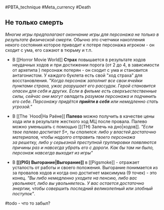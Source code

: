 #PBTA_technique #Meta_currency #Death 
## Не только смерть 
*Многие игры предполагают окончание игры для персонажа не только в результате физической смерти.*
Обычно это счетчики накопления некого состояния которое приводит к потере персонажа игроком - он сходит с ума, его сажают в тюрьму и т.п.

- В [[Horror Movie World]] **Страх** повышается в результате ходов неудачных ходов и при достижении порога (от 2 до 4, в зависимости от архетипа ) персонаж потерян - он сходит с ума и становится антагонистом. У каждого буклета есть свой "ход страха" для восстановления. 
  "*Когда персонаж заполнит все свои ячейки пунктами страха, ужас разрушает его рассудок. Герой становится опасен для себя и других. Если в фильме есть сверхъестественные силы, сейчас они могут овладеть разумом персонажа и подчинить его себе. Персонажу придётся **прийти в себя** или немедленно стать угрозой."*

- В [[The `Hood|На Раёне]] **Палево** можно получить в качестве цены хода или в результате жесткого ход МЦ  после провала. Палево можно уменьшать с помощью [[(TH) Залечь на дно|ходов]]. 
  *"Если твое палево достигает 5+, ты спалился: либо у властей достаточно материалов, чтобы надолго отправить твоего персонажа за решетку, либо у серьезной преступной группировки появляются причины раз и навсегда убрать его с дороги. Как бы там ни было, персонаж навсегда выходит из игры"* 

- В **[[(PIG) Выгорание|Выгорание]]** в [[Pigsmoke]] - отражает усталость от работы и своего положения. Выгорание понимается из за провалов ходов и когда оно достигнет максимума (9 точек) - это конец. 
  *"Вы либо немедленно уходите на пенсию, либо вас увольняют, либо вы увольняетесь. У вас остается достаточно энергии, чтобы совершить последний великолепный или злобный поступок"*.

#todo - что то забыл?
